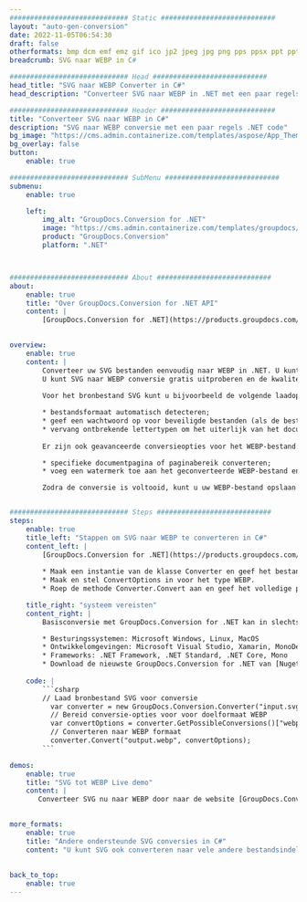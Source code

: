 ```yaml
---
############################# Static ############################
layout: "auto-gen-conversion"
date: 2022-11-05T06:54:30
draft: false
otherformats: bmp dcm emf emz gif ico jp2 jpeg jpg png pps ppsx ppt pptx psb psd svg svgz tga tif tiff webp wmf wmz
breadcrumb: SVG naar WEBP in C#

############################# Head ############################
head_title: "SVG naar WEBP Converter in C#"
head_description: "Converteer SVG naar WEBP in .NET met een paar regels code. Gebruik de GroupDocs Document Conversion API om meer dan 160 bestandsformaten te converteren."

############################# Header ############################
title: "Converteer SVG naar WEBP in C#"
description: "SVG naar WEBP conversie met een paar regels .NET code"
bg_image: "https://cms.admin.containerize.com/templates/aspose/App_Themes/V3/images/bg/header1.png"
bg_overlay: false
button:
    enable: true

############################# SubMenu ############################
submenu:
    enable: true

    left:
        img_alt: "GroupDocs.Conversion for .NET"
        image: "https://cms.admin.containerize.com/templates/groupdocs/images/product-logos/90x90-noborder/groupdocs-conversion-net.png"
        product: "GroupDocs.Conversion"
        platform: ".NET"



############################# About ############################
about:
    enable: true
    title: "Over GroupDocs.Conversion for .NET API"
    content: |
        [GroupDocs.Conversion for .NET](https://products.groupdocs.com/conversion/net/) kan worden gebruikt om Microsoft Word, Excel, PowerPoint, PDF, Visio en andere formaten te converteren. GroupDocs.Conversion is een standalone API die geschikt is voor back-end en interne systemen waar hoge prestaties vereist zijn. Het is niet afhankelijk van software zoals Microsoft of Open Office.
    

overview:
    enable: true
    content: |
        Converteer uw SVG bestanden eenvoudig naar WEBP in .NET. U kunt slechts een paar C# coderegels gebruiken op elk platform naar keuze, zoals - Windows, Linux, macOS.
        U kunt SVG naar WEBP conversie gratis uitproberen en de kwaliteit van de conversieresultaten evalueren. Naast eenvoudige scenario's voor bestandsconversie kunt u meer geavanceerde opties proberen voor het laden van het bronbestand SVG en voor het opslaan van het WEBP-uitvoerresultaat. 
        
        Voor het bronbestand SVG kunt u bijvoorbeeld de volgende laadopties gebruiken:

        * bestandsformaat automatisch detecteren;
        * geef een wachtwoord op voor beveiligde bestanden (als de bestandsindeling dit ondersteunt);
        * vervang ontbrekende lettertypen om het uiterlijk van het document te behouden.
        
        Er zijn ook geavanceerde conversieopties voor het WEBP-bestand:

        * specifieke documentpagina of paginabereik converteren;
        * voeg een watermerk toe aan het geconverteerde WEBP-bestand en nog veel meer.

        Zodra de conversie is voltooid, kunt u uw WEBP-bestand opslaan in het lokale bestandspad of in opslag van derden, zoals FTP, Amazon S3, Google Drive, Dropbox enz. Let op: om SVG naar {{ te converteren) TO}} er is geen extra software nodig, zoals MS Office, Open Office, Adobe Acrobat Reader enz.


############################# Steps ############################
steps:
    enable: true
    title_left: "Stappen om SVG naar WEBP te converteren in C#"
    content_left: |
        [GroupDocs.Conversion for .NET](https://products.groupdocs.com/conversion/net/) maakt het gemakkelijk voor ontwikkelaars om een ​​SVG bestand naar WEBP te converteren met een paar regels code.
        
        * Maak een instantie van de klasse Converter en geef het bestand SVG het volledige pad
        * Maak en stel ConvertOptions in voor het type WEBP.
        * Roep de methode Converter.Convert aan en geef het volledige pad en formaat (WEBP) door als parameter

    title_right: "systeem vereisten"
    content_right: |
        Basisconversie met GroupDocs.Conversion for .NET kan in slechts een paar eenvoudige stappen worden gedaan. Onze API's worden ondersteund op alle belangrijke platforms en besturingssystemen. Voordat u de onderstaande code uitvoert, moet u ervoor zorgen dat de volgende vereisten op uw systeem zijn geïnstalleerd.

        * Besturingssystemen: Microsoft Windows, Linux, MacOS
        * Ontwikkelomgevingen: Microsoft Visual Studio, Xamarin, MonoDevelop
        * Frameworks: .NET Framework, .NET Standard, .NET Core, Mono
        * Download de nieuwste GroupDocs.Conversion for .NET van [Nuget](https://www.nuget.org/packages/groupdocs.conversion)
         
    code: |
        ```csharp    
        // Laad bronbestand SVG voor conversie
          var converter = new GroupDocs.Conversion.Converter("input.svg");
          // Bereid conversie-opties voor voor doelformaat WEBP
          var convertOptions = converter.GetPossibleConversions()["webp"].ConvertOptions;
          // Converteren naar WEBP formaat
          converter.Convert("output.webp", convertOptions);
        ```

demos:
    enable: true
    title: "SVG tot WEBP Live demo"
    content: |
       Converteer SVG nu naar WEBP door naar de website [GroupDocs.Conversion App](https://products.groupdocs.app/conversion/family) te gaan. Online demo heeft de volgende voordelen:
          

more_formats:
    enable: true
    title: "Andere ondersteunde SVG conversies in C#"
    content: "U kunt SVG ook converteren naar vele andere bestandsindelingen. Zie de lijst hieronder."
       
       
back_to_top:
    enable: true
---
```

